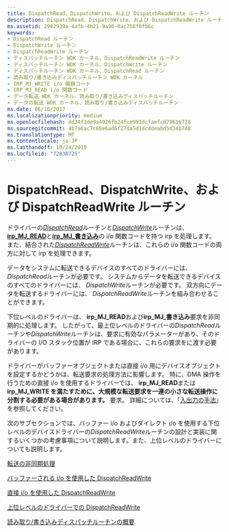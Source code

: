 ```yaml
---
title: DispatchRead、DispatchWrite、および DispatchReadWrite ルーチン
description: DispatchRead、DispatchWrite、および DispatchReadWrite ルーチン
ms.assetid: 2982939a-4afb-4b21-9a96-0ac758f0fb6c
keywords:
- DispatchRead ルーチン
- DispatchWrite ルーチン
- DispatchReadWrite ルーチン
- ディスパッチルーチン WDK カーネル、DispatchReadWrite ルーチン
- ディスパッチルーチン WDK カーネル、DispatchWrite ルーチン
- ディスパッチルーチン WDK カーネル、DispatchRead ルーチン
- 読み取り/書き込みディスパッチルーチン WDK カーネル
- IRP_MJ_WRITE i/o 関数コード
- IRP_MJ_READ i/o 関数コード
- データ転送 WDK カーネル、読み取り/書き込みディスパッチルーチン
- データの転送 WDK カーネル、読み取り/書き込みディスパッチルーチン
ms.date: 06/16/2017
ms.localizationpriority: medium
ms.openlocfilehash: dd34f3de9a4926fb24fce991dcfaefc879616728
ms.sourcegitcommit: 4b7a6ac7c68e6ad6f27da5d1dc4deabd5d34b748
ms.translationtype: MT
ms.contentlocale: ja-JP
ms.lasthandoff: 10/24/2019
ms.locfileid: "72838725"
---
```

# <a name="dispatchread-dispatchwrite-and-dispatchreadwrite-routines"></a>DispatchRead、DispatchWrite、および DispatchReadWrite ルーチン





ドライバーの[*DispatchRead*](https://docs.microsoft.com/windows-hardware/drivers/ddi/wdm/nc-wdm-driver_dispatch)ルーチンと[*DispatchWrite*](https://docs.microsoft.com/windows-hardware/drivers/ddi/wdm/nc-wdm-driver_dispatch)ルーチンは、 [**irp\_MJ\_READ**](https://docs.microsoft.com/windows-hardware/drivers/kernel/irp-mj-read)と[**irp\_MJ\_書き込み**](https://docs.microsoft.com/windows-hardware/drivers/kernel/irp-mj-write)の i/o 関数コードを持つ irp を処理します。 また、結合された[*DispatchReadWrite*](https://docs.microsoft.com/windows-hardware/drivers/ddi/wdm/nc-wdm-driver_dispatch)ルーチンは、これらの i/o 関数コードの両方に対して irp を処理できます。

データをシステムに転送できるデバイスのすべてのドライバーには、 *DispatchRead*ルーチンが必要です。 システムからデータを転送できるデバイスのすべてのドライバーには、 *DispatchWrite*ルーチンが必要です。 双方向にデータを転送するドライバーには、 *DispatchReadWrite*ルーチンを組み合わせることができます。

下位レベルのドライバーは、 **irp\_MJ\_READ**および**irp\_MJ\_書き込み**要求を非同期的に処理します。 したがって、最上位レベルのドライバーの*DispatchRead*ルーチンや*DispatchWrite*ルーチンは、要求に有効なパラメーターがあり、そのドライバーの I/O スタック位置が IRP である場合に、これらの要求をに渡す必要があります。

ドライバーがバッファーオブジェクトまたは直接 i/o 用にデバイスオブジェクトを設定するかどうかは、転送要求の処理方法に影響します。 特に、DMA 操作を行うための直接 i/o を使用するドライバーでは、 **irp\_MJ\_READ**または**irp\_MJ\_WRITE を満たすために、大規模な転送要求を一連の小さな転送操作に分割する必要がある場合があります。** 要求。 詳細については、「[入出力の手法](i-o-programming-techniques.md)」を参照してください。

次のサブセクションでは、バッファー i/o およびダイレクト i/o を使用する下位レベルのデバイスドライバーの*DispatchReadWrite*ルーチンの設計と実装に関するいくつかの考慮事項について説明します。また、上位レベルのドライバーについても説明します。

[転送の非同期処理](handling-transfers-asynchronously.md)

[バッファーされる i/o を使用した DispatchReadWrite](dispatchreadwrite-using-buffered-i-o.md)

[直接 i/o を使用した DispatchReadWrite](dispatchreadwrite-using-direct-i-o.md)

[上位レベルのドライバーでの DispatchReadWrite](dispatchreadwrite-in-higher-level-drivers.md)

[読み取り/書き込みディスパッチルーチンの概要](summary-of-read-write-dispatch-routines.md)

 

 




